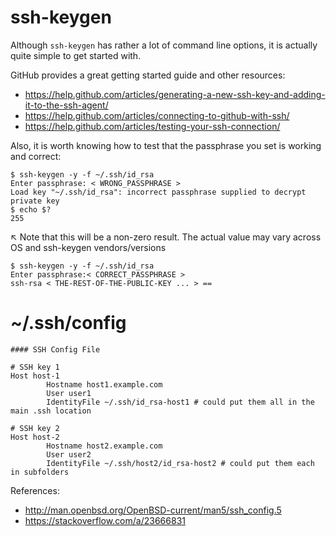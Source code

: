 # ssh-keygen

Although `ssh-keygen` has rather a lot of command line options, it is actually quite simple to get started with.

GitHub provides a great getting started guide and other resources: 
  * https://help.github.com/articles/generating-a-new-ssh-key-and-adding-it-to-the-ssh-agent/
  * https://help.github.com/articles/connecting-to-github-with-ssh/
  * https://help.github.com/articles/testing-your-ssh-connection/
  
Also, it is worth knowing how to test that the passphrase you set is working and correct:

```
$ ssh-keygen -y -f ~/.ssh/id_rsa
Enter passphrase: < WRONG_PASSPHRASE >
Load key "~/.ssh/id_rsa": incorrect passphrase supplied to decrypt private key
$ echo $?
255
```

&#x2196; Note that this will be a non-zero result.  The actual value may vary across OS and ssh-keygen vendors/versions

```
$ ssh-keygen -y -f ~/.ssh/id_rsa
Enter passphrase:< CORRECT_PASSPHRASE >
ssh-rsa < THE-REST-OF-THE-PUBLIC-KEY ... > ==
```

# ~/.ssh/config

```
#### SSH Config File

# SSH key 1
Host host-1
        Hostname host1.example.com
        User user1
        IdentityFile ~/.ssh/id_rsa-host1 # could put them all in the main .ssh location

# SSH key 2
Host host-2
        Hostname host2.example.com
        User user2
        IdentityFile ~/.ssh/host2/id_rsa-host2 # could put them each in subfolders
```

References:
* http://man.openbsd.org/OpenBSD-current/man5/ssh_config.5
* https://stackoverflow.com/a/23666831
